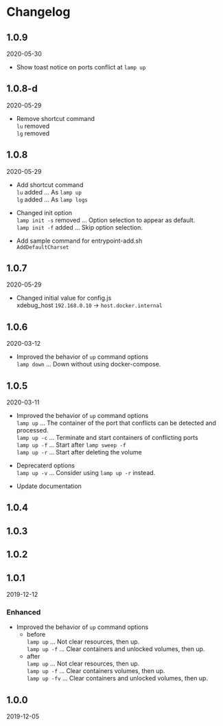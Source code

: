 # Changelog

## 1.0.9
2020-05-30

- Show toast notice on ports conflict at `lamp up`

## 1.0.8-d
2020-05-29

- Remove shortcut command  
    `lu` removed  
    `lg` removed

## 1.0.8
2020-05-29

- Add shortcut command  
    `lu` added ... As `lamp up`  
    `lg` added ... As `lamp logs`  

- Changed init option  
    `lamp init -s` removed ... Option selection to appear as default.  
    `lamp init -f` added ... Skip option selection.

- Add sample command for entrypoint-add.sh  
    `AddDefaultCharset`

## 1.0.7
2020-05-29

- Changed initial value for config.js  
    xdebug_host `192.168.0.10` -> `host.docker.internal`

## 1.0.6
2020-03-12

- Improved the behavior of `up` command options  
    `lamp down` ... Down without using docker-compose.

## 1.0.5
2020-03-11

- Improved the behavior of `up` command options  
    `lamp up` ... The container of the port that conflicts can be detected and processed.  
    `lamp up -c` ... Terminate and start containers of conflicting ports  
    `lamp up -f` ... Start after `lamp sweep -f`  
    `lamp up -r` ... Start after deleting the volume  

- Deprecaterd options  
    `lamp up -v` ... Consider using `lamp up -r` instead.

- Update documentation


## 1.0.4

## 1.0.3

## 1.0.2

## 1.0.1
2019-12-12

### Enhanced

- Improved the behavior of `up` command options
    - before  
    `lamp up` ... Not clear resources, then up.  
    `lamp up -f` ... Clear containers and unlocked volumes, then up.  
    - after  
    `lamp up` ... Not clear resources, then up.  
    `lamp up -f` ... Clear containers volumes, then up.  
    `lamp up -fv` ... Clear containers and unlocked volumes, then up.  

## 1.0.0
2019-12-05
